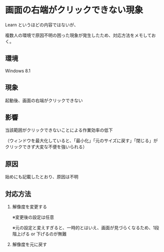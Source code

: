 # 画面の右端がクリックできない現象

Learn というほどの内容ではないが、

複数人の環境で原因不明の困った現象が発生したため、対応方法をメモしておく。

## 環境

Windows 8.1

## 現象

起動後、画面の右端がクリックできない

## 影響

当該範囲がクリックできないことによる作業効率の低下

（ウィンドウを最大化していると、「最小化」「元のサイズに戻す」「閉じる」がクリックできず大変な不便を強いられる）

## 原因

始めにも記載したとおり、原因は不明

## 対応方法

1. 解像度を変更する

    ※変更後の設定は任意

    ※元の設定と変えすぎると、一時的とはいえ、画面が見づらくなるため、1段階上げる or 下げるのが無難

1. 解像度を元に戻す

